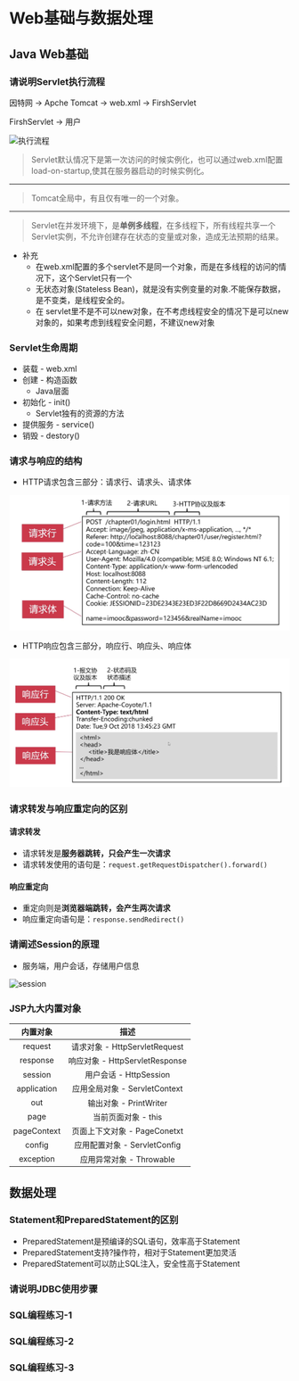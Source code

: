 # Web基础与数据处理

## Java Web基础

### 请说明Servlet执行流程

因特网 -> Apche Tomcat -> web.xml -> FirshServlet

FirshServlet -> 用户

![执行流程](./resource/w1.bmp)

>Servlet默认情况下是第一次访问的时候实例化，也可以通过web.xml配置load-on-startup,使其在服务器启动的时候实例化。
---
>Tomcat全局中，有且仅有唯一的一个对象。
---
>Servlet在并发环境下，是**单例多线程**，在多线程下，所有线程共享一个Servlet实例，不允许创建存在状态的变量或对象，造成无法预期的结果。

- 补充
  - 在web.xml配置的多个servlet不是同一个对象，而是在多线程的访问的情况下，这个Servlet只有一个
  - 无状态对象(Stateless Bean)，就是没有实例变量的对象.不能保存数据，是不变类，是线程安全的。
  - 在  servlet里不是不可以new对象，在不考虑线程安全的情况下是可以new对象的，如果考虑到线程安全问题，不建议new对象

### Servlet生命周期

- 装载 - web.xml
- 创建 - 构造函数
  - Java层面
- 初始化 - init()
  - Servlet独有的资源的方法
- 提供服务 - service()
- 销毁 - destory()

### 请求与响应的结构

- HTTP请求包含三部分：请求行、请求头、请求体

![HTTP请求](./resource/w2.bmp)

- HTTP响应包含三部分，响应行、响应头、响应体

![HTTP请求](./resource/w3.bmp)

### 请求转发与响应重定向的区别

#### 请求转发

- 请求转发是**服务器跳转，只会产生一次请求**
- 请求转发使用的语句是：`request.getRequestDispatcher().forward()`

#### 响应重定向

- 重定向则是**浏览器端跳转，会产生两次请求**
- 响应重定向语句是：`response.sendRedirect()`

### 请阐述Session的原理

- 服务端，用户会话，存储用户信息

![session](./resource/w4.bmp)

### JSP九大内置对象

|  内置对象   |              描述              |
| :---------: | :----------------------------: |
|   request   | 请求对象 - HttpServletRequest  |
|  response   | 响应对象 - HttpServletResponse |
|   session   |     用户会话 - HttpSession     |
| application | 应用全局对象 - ServletContext  |
|     out     |     输出对象 - PrintWriter     |
|    page     |      当前页面对象 - this       |
| pageContext |  页面上下文对象 - PageConetxt  |
|   config    |  应用配置对象 - ServletConfig  |
|  exception  |    应用异常对象 - Throwable    |

## 数据处理

### Statement和PreparedStatement的区别

- PreparedStatement是预编译的SQL语句，效率高于Statement
- PreparedStatement支持?操作符，相对于Statement更加灵活
- PreparedStatement可以防止SQL注入，安全性高于Statement

### 请说明JDBC使用步骤

### SQL编程练习-1

### SQL编程练习-2

### SQL编程练习-3